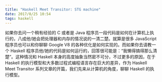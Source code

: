 ```yaml
---
title: "Haskell Meet Transitor: STG machine"
date: 2017/8/25 10:54
tags: haskell
---
```


如果你去问一个稍有经验的 C 或者是 Java 程序员一段代码是如何在计算机上执行的，八成他/她会把处理器和内存的情况说的一清二楚。就算是很多 JavaScript 程序员也可以和你聊聊 Google V8 的各种优化是如何实现的。而如果你去请教一个 Haskell 程序员他/她的代码是如何运行的，回答很可能是：“我懒得搞得那么清楚”。这种情况和 Haskell 本身的高度抽象当然密不可分，不过更多的原因，在于 Haskell 的执行模型和大多数过程式编程语言存在巨大的差异，作为 Haskell Meet Transitor 系列文章的开篇，我们先来从计算机的角度，聊聊 Haskell 的执行模型。

<!-- more --> 

